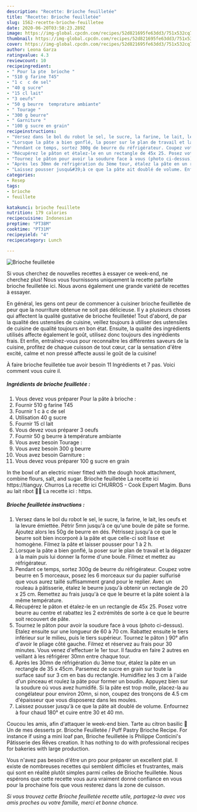 ```yaml
---
description: "Recette: Brioche feuilletée"
title: "Recette: Brioche feuilletée"
slug: 1562-recette-brioche-feuilletee
date: 2020-06-20T03:58:23.289Z
image: https://img-global.cpcdn.com/recipes/52d821695fe63dd3/751x532cq70/brioche-feuilletee-photo-principale-de-la-recette.jpg
thumbnail: https://img-global.cpcdn.com/recipes/52d821695fe63dd3/751x532cq70/brioche-feuilletee-photo-principale-de-la-recette.jpg
cover: https://img-global.cpcdn.com/recipes/52d821695fe63dd3/751x532cq70/brioche-feuilletee-photo-principale-de-la-recette.jpg
author: Leona Garza
ratingvalue: 4.3
reviewcount: 10
recipeingredient:
- " Pour la pte  brioche "
- "510 g farine T45"
- "1 c  c de sel"
- "40 g sucre"
- "15 cl lait"
- "3 oeufs"
- "50 g beurre  temprature ambiante"
- " Tourage "
- "300 g beurre"
- " Garniture "
- "100 g sucre en grain"
recipeinstructions:
- "Versez dans le bol du robot le sel, le sucre, la farine, le lait, les oeufs et la levure émiettée. Pétrir 5mn jusqu&#39;à ce qu&#39;une boule de pâte se forme. Ajoutez alors les 50g de beurre en dés. Pétrissez jusqu&#39;à ce que le beurre soit bien incorporé à la pâte et que celle-ci soit lisse et homogène. Filmez la pâte et laisser pousser pour 1 à 2 h."
- "Lorsque la pâte a bien gonflé, la poser sur le plan de travail et la dégazer à la main puis lui donner la forme d&#39;une boule. Filmez et mettez au réfrigérateur."
- "Pendant ce temps, sortez 300g de beurre du réfrigérateur. Coupez votre beurre en 5 morceaux, posez les 6 morceaux sur du papier sulfurisé que vous aurez taillé suffisamment grand pour le replier. Avec un rouleau à pâtisserie, étalez le beurre jusqu&#39;à obtenir un rectangle de 20 x 25 cm. Remettez au frais jusqu&#39;à ce que le beurre et la pâte soient à la même température."
- "Récupérez le pâton et étalez-le en un rectangle de 45x 25. Posez votre beurre au centre et rabattez les 2 extrémités de sorte à ce que le beurre soit recouvert de pâte."
- "Tournez le pâton pour avoir la soudure face à vous (photo ci-dessus). Etalez ensuite sur une longueur de 60 à 70 cm. Rabattez ensuite le tiers inférieur sur le milieu, puis le tiers supérieur. Tournez le pâton ) 90° afin d&#39;avoir le pliage côté gauche. Filmez et réservez au frais pour 30 minutes. Vous venez d&#39;effectuer le 1er tour. Il faudra en faire 2 autres en veillant à les réfrigérer 30mn entre chaque tour."
- "Après les 30mn de réfrigération du 3ème tour, étalez la pâte en un rectangle de 35 x 45cm. Parsemez de sucre en grain sur toute la surface sauf sur 3 cm en bas du rectangle. Humidifiez les 3 cm à l&#39;aide d&#39;un pinceau et roulez la pâte pour former un boudin. Appuyez bien sur la soudure où vous avez humidifé. Si la pâte est trop molle, placez-la au congélateur pour environ 20mn, si non, coupez des tronçons de 4.5 cm d&#39;épaisseur que vous disposerez dans les moules."
- "Laissez pousser jusqu&#39;à ce que la pâte ait doublé de volume. Enfournez à four chaud 180° et cuire entre 30 et 40 mn."
categories:
- Resep
tags:
- brioche
- feuillete

katakunci: brioche feuillete 
nutrition: 179 calories
recipecuisine: Indonesian
preptime: "PT38M"
cooktime: "PT31M"
recipeyield: "4"
recipecategory: Lunch

---
```



![Brioche feuilletée](https://img-global.cpcdn.com/recipes/52d821695fe63dd3/751x532cq70/brioche-feuilletee-photo-principale-de-la-recette.jpg)

Si vous cherchez de nouvelles recettes à essayer ce week-end, ne cherchez plus! Nous vous fournissons uniquement la recette parfaite brioche feuilletée ici. Nous avons également une grande variété de recettes à essayer.

En général, les gens ont peur de commencer à cuisiner brioche feuilletée de peur que la nourriture obtenue ne soit pas délicieuse. Il y a plusieurs choses qui affectent la qualité gustative de brioche feuilletée! Tout d'abord, de par la qualité des ustensiles de cuisine, veillez toujours à utiliser des ustensiles de cuisine de qualité toujours en bon état. Ensuite, la qualité des ingrédients utilisés affecte également le goût, utilisez donc toujours des ingrédients frais. Et enfin, entraînez-vous pour reconnaître les différentes saveurs de la cuisine, profitez de chaque cuisson de tout cœur, car la sensation d'être excité, calme et non pressé affecte aussi le goût de la cuisine!

<!--inarticleads1-->

À faire brioche feuilletée tue avoir besoin 11 Ingrédients et 7 pas. Voici comment vous cuire il.

##### Ingrédients de brioche feuilletée :

1. Vous devez vous préparer  Pour la pâte à brioche :
1. Fournir 510 g farine T45
1. Fournir 1 c à c de sel
1. Utilisation 40 g sucre
1. Fournir 15 cl lait
1. Vous devez vous préparer 3 oeufs
1. Fournir 50 g beurre à température ambiante
1. Vous avez besoin  Tourage :
1. Vous avez besoin 300 g beurre
1. Vous avez besoin  Garniture :
1. Vous devez vous préparer 100 g sucre en grain


In the bowl of an electric mixer fitted with the dough hook attachment, combine flours, salt, and sugar. Brioche feuilletée La recette ici https://tianguy. Churros La recette ici CHURROS - Cook Expert Magim. Buns au lait ribot 🍔🍟 La recette ici : https. 

<!--inarticleads2-->

##### Brioche feuilletée instructions :

1. Versez dans le bol du robot le sel, le sucre, la farine, le lait, les oeufs et la levure émiettée. Pétrir 5mn jusqu&#39;à ce qu&#39;une boule de pâte se forme. Ajoutez alors les 50g de beurre en dés. Pétrissez jusqu&#39;à ce que le beurre soit bien incorporé à la pâte et que celle-ci soit lisse et homogène. Filmez la pâte et laisser pousser pour 1 à 2 h.
1. Lorsque la pâte a bien gonflé, la poser sur le plan de travail et la dégazer à la main puis lui donner la forme d&#39;une boule. Filmez et mettez au réfrigérateur.
1. Pendant ce temps, sortez 300g de beurre du réfrigérateur. Coupez votre beurre en 5 morceaux, posez les 6 morceaux sur du papier sulfurisé que vous aurez taillé suffisamment grand pour le replier. Avec un rouleau à pâtisserie, étalez le beurre jusqu&#39;à obtenir un rectangle de 20 x 25 cm. Remettez au frais jusqu&#39;à ce que le beurre et la pâte soient à la même température.
1. Récupérez le pâton et étalez-le en un rectangle de 45x 25. Posez votre beurre au centre et rabattez les 2 extrémités de sorte à ce que le beurre soit recouvert de pâte.
1. Tournez le pâton pour avoir la soudure face à vous (photo ci-dessus). Etalez ensuite sur une longueur de 60 à 70 cm. Rabattez ensuite le tiers inférieur sur le milieu, puis le tiers supérieur. Tournez le pâton ) 90° afin d&#39;avoir le pliage côté gauche. Filmez et réservez au frais pour 30 minutes. Vous venez d&#39;effectuer le 1er tour. Il faudra en faire 2 autres en veillant à les réfrigérer 30mn entre chaque tour.
1. Après les 30mn de réfrigération du 3ème tour, étalez la pâte en un rectangle de 35 x 45cm. Parsemez de sucre en grain sur toute la surface sauf sur 3 cm en bas du rectangle. Humidifiez les 3 cm à l&#39;aide d&#39;un pinceau et roulez la pâte pour former un boudin. Appuyez bien sur la soudure où vous avez humidifé. Si la pâte est trop molle, placez-la au congélateur pour environ 20mn, si non, coupez des tronçons de 4.5 cm d&#39;épaisseur que vous disposerez dans les moules.
1. Laissez pousser jusqu&#39;à ce que la pâte ait doublé de volume. Enfournez à four chaud 180° et cuire entre 30 et 40 mn.


Coucou les amis, afin d&#39;attaquer le week-end bien. Tarte au citron basilic 🍋 Un de mes desserts pr. Brioche Feuilletée / Puff Pastry Brioche Recipe. For instance if using a mini loaf pan, Brioche feuilletée is Philippe Conticini&#39;s Pâtisserie des Rêves creation. It has nothing to do with professional recipes for bakeries with large production. 

<!--inarticleads1-->

<p>
Vous n'avez pas besoin d'être un pro pour préparer un excellent plat. Il existe de nombreuses recettes qui semblent difficiles et frustrantes, mais qui sont en réalité plutôt simples parmi celles de Brioche feuilletée. Nous espérons que cette recette vous aura vraiment donné confiance en vous pour la prochaine fois que vous resterez dans la zone de cuisson.
</p>

<p>
<i>Si vous trouvez cette Brioche feuilletée recette utile, partagez-la avec vos amis proches ou votre famille, merci et bonne chance.</i>
</p>
